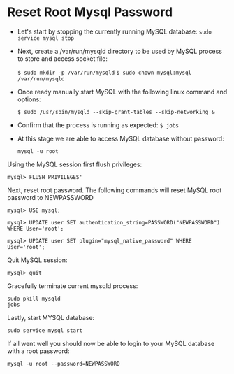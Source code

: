 # Reset Root Mysql Password

- Let's start by stopping the currently running MySQL database: `sudo service mysql stop`

- Next, create a /var/run/mysqld directory to be used by MySQL process to store and access socket file:

  `$ sudo mkdir -p /var/run/mysqld`
  `$ sudo chown mysql:mysql /var/run/mysqld`

- Once ready manually start MySQL with the following linux command and options:

  `$ sudo /usr/sbin/mysqld --skip-grant-tables --skip-networking &`

- Confirm that the process is running as expected: `$ jobs`

- At this stage we are able to access MySQL database without password:

  `mysql -u root`

Using the MySQL session first flush privileges:

`mysql> FLUSH PRIVILEGES'`

Next, reset root password. The following commands will reset MySQL root password to NEWPASSWORD

`mysql> USE mysql;`

`mysql> UPDATE user SET authentication_string=PASSWORD("NEWPASSWORD") WHERE User='root';`

`mysql> UPDATE user SET plugin="mysql_native_password" WHERE User='root';`

Quit MySQL session:

`mysql> quit`         

Gracefully terminate current mysqld process:

`sudo pkill mysqld`                                                                                                                                                       
`jobs`                                                                                                                                                                     

Lastly, start MYSQL database:

`sudo service mysql start`

If all went well you should now be able to login to your MySQL database with a root password:

`mysql -u root --password=NEWPASSWORD`                                                                                           
